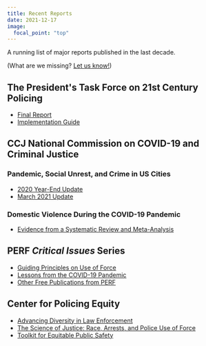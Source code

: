 ```yaml
---
title: Recent Reports
date: 2021-12-17
image:
  focal_point: "top"
---
```


A running list of major reports published in the last decade.

<!--more-->

(What are we missing? [Let us know!](mailto:unopolicinglab@gmail.com))

## The President's Task Force on 21st Century Policing

* [Final Report](https://cops.usdoj.gov/pdf/taskforce/taskforce_finalreport.pdf)
* [Implementation Guide](https://cops.usdoj.gov/RIC/Publications/cops-p341-pub.pdf)

## CCJ National Commission on COVID-19 and Criminal Justice

### Pandemic, Social Unrest, and Crime in US Cities 

* [2020 Year-End Update](https://build.neoninspire.com/counciloncj/wp-content/uploads/sites/96/2021/07/Year-End-Crime-Update_Designed.pdf)
* [March 2021 Update](https://covid19.counciloncj.org/2021/05/21/impact-report-covid-19-and-crime-4/)

### Domestic Violence During the COVID-19 Pandemic

* [Evidence from a Systematic Review and Meta-Analysis](https://build.neoninspire.com/counciloncj/wp-content/uploads/sites/96/2021/07/Domestic-Violence-During-COVID-19-February-2021.pdf)

## PERF *Critical Issues* Series

* [Guiding Principles on Use of Force](https://www.policeforum.org/assets/30%20guiding%20principles.pdf)
* [Lessons from the COVID-19 Pandemic](https://www.policeforum.org/assets/COVIDPandemic.pdf)
* [Other Free Publications from PERF](https://www.policeforum.org/free-online-documents)

## Center for Policing Equity

* [Advancing Diversity in Law Enforcement](https://policingequity.org/images/pdfs-doc/advancing_diversity_in_law_enforcement_report_october_2016.pdf)
* [The Science of Justice: Race, Arrests, and Police Use of Force](https://policingequity.org/images/pdfs-doc/CPE_SoJ_Race-Arrests-UoF_2016-07-08-1130.pdf)
* [Toolkit for Equitable Public Safety](https://policingequity.org/what-we-do/research/toolkit-for-equitable-public-safety)